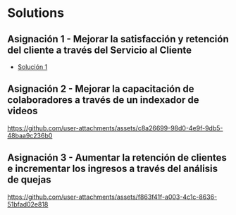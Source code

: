 # Solutions

## Asignación 1 - Mejorar la satisfacción y retención del cliente a través del Servicio al Cliente

- [Solución 1](Asignación%201.7z)

## Asignación 2 - Mejorar la capacitación de colaboradores a través de un indexador de videos

https://github.com/user-attachments/assets/c8a26699-98d0-4e9f-9db5-48baa9c236b0

## Asignación 3 - Aumentar la retención de clientes e incrementar los ingresos a través del análisis de quejas

https://github.com/user-attachments/assets/f863f41f-a003-4c1c-8636-51bfad02e818
